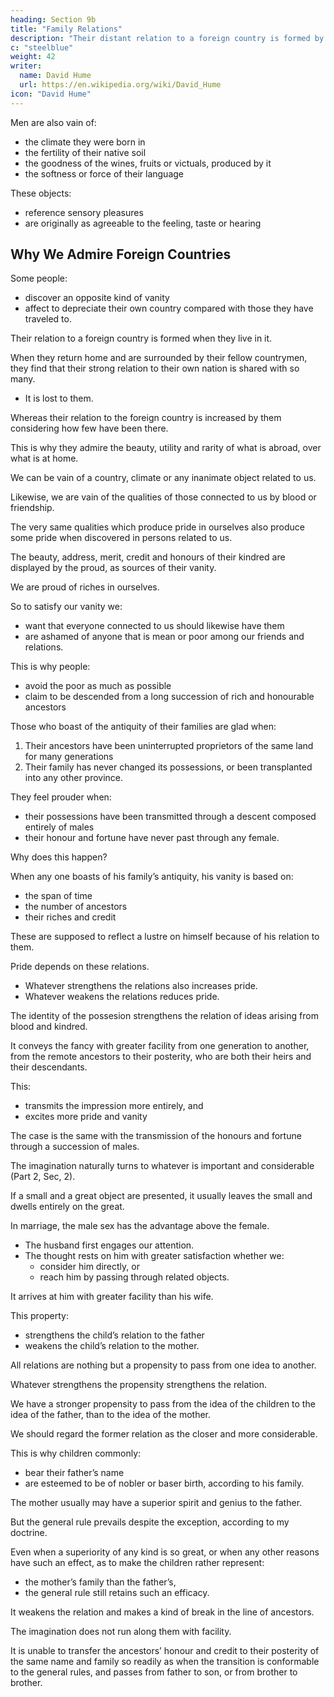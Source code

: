 ```yaml
---
heading: Section 9b
title: "Family Relations"
description: "Their distant relation to a foreign country is formed by them having lived in it."
c: "steelblue"
weight: 42
writer:
  name: David Hume
  url: https://en.wikipedia.org/wiki/David_Hume
icon: "David Hume"
---
```




Men are also vain of:
- the climate they were born in
- the fertility of their native soil
- the goodness of the wines, fruits or victuals, produced by it
- the softness or force of their language

These objects:
- reference sensory pleasures
- are originally as agreeable to the feeling, taste or hearing

<!-- How could they have ever become objects of pride, except through the above-explained transition? -->


## Why We Admire Foreign Countries

Some people:
- discover an opposite kind of vanity
- affect to depreciate their own country compared with those they have traveled to.

Their relation to a foreign country is formed when they live in it.

When they return home and are surrounded by their fellow countrymen, they find that their strong relation to their own nation is shared with so many.
- It is lost to them.

Whereas their relation to the foreign country is increased by them considering how few have been there.

This is why they admire the beauty, utility and rarity of what is abroad, over what is at home.

We can be vain of a country, climate or any inanimate object related to us.



Likewise, we are vain of the qualities of those connected to us by blood or friendship.

The very same qualities which produce pride in ourselves also produce some pride when discovered in persons related to us.

The beauty, address, merit, credit and honours of their kindred are displayed by the proud, as sources of their vanity.

We are proud of riches in ourselves.

So to satisfy our vanity we:
- want that everyone connected to us should likewise have them
- are ashamed of anyone that is mean or poor among our friends and relations.

This is why people:
- avoid the poor as much as possible
- claim to be descended from a long succession of rich and honourable ancestors

<!-- We cannot prevent poverty in some distant collaterals.

Our forefathers are our nearest relations. -->

<!-- This is why everyone claims to be:
- of a good family
- . -->

Those who boast of the antiquity of their families are glad when:

1. Their ancestors have been uninterrupted proprietors of the same land for many generations
2. Their family has never changed its possessions, or been transplanted into any other province.

They feel prouder when:
- their possessions have been transmitted through a descent composed entirely of males
- their honour and fortune have never past through any female.

Why does this happen?

<!-- Let us explain these phenomena by the foregoing system. -->

When any one boasts of his family’s antiquity, his vanity is based on:
- the span of time
- the number of ancestors
- their riches and credit

These are supposed to reflect a lustre on himself because of his relation to them.

<!-- He is first affected by these objects in an agreeable way.
        ◦ Then returning back to himself through the relation of parent and child, he is elevated with pride through the double relation of impressions and ideas. -->

Pride depends on these relations.
- Whatever strengthens the relations also increases pride.
- Whatever weakens the relations reduces pride.

The identity of the possesion strengthens the relation of ideas arising from blood and kindred.

It conveys the fancy with greater facility from one generation to another, from the remote ancestors to their posterity, who are both their heirs and their descendants.

This:
- transmits the impression more entirely, and
- excites more pride and vanity

The case is the same with the transmission of the honours and fortune through a succession of males.

 <!-- without their passing through any female. -->

The imagination naturally turns to whatever is important and considerable (Part 2, Sec, 2).

If a small and a great object are presented, it usually leaves the small and dwells entirely on the great.

In marriage, the male sex has the advantage above the female.

- The husband first engages our attention.
- The thought rests on him with greater satisfaction whether we:
  - consider him directly, or
  - reach him by passing through related objects.

It arrives at him with greater facility than his wife.

This property:
- strengthens the child’s relation to the father
- weakens the child’s relation to the mother.

All relations are nothing but a propensity to pass from one idea to another.

Whatever strengthens the propensity strengthens the relation.

We have a stronger propensity to pass from the idea of the children to the idea of the father, than to the idea of the mother.

We should regard the former relation as the closer and more considerable.

This is why children commonly:
- bear their father’s name
- are esteemed to be of nobler or baser birth, according to his family.

The mother usually may have a superior spirit and genius to the father.

But the general rule prevails despite the exception, according to my doctrine.

Even when a superiority of any kind is so great, or when any other reasons have such an effect, as to make the children rather represent:
- the mother’s family than the father’s,
- the general rule still retains such an efficacy.

It weakens the relation and makes a kind of break in the line of ancestors.

The imagination does not run along them with facility.

It is unable to transfer the ancestors’ honour and credit to their posterity of the same name and family so readily as when the transition is conformable to the general rules, and passes from father to son, or from brother to brother.
